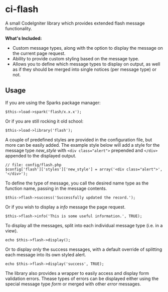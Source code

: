 ci-flash
========

A small CodeIgniter library which provides extended flash message functionality.

**What's Included:**
- Custom message types, along with the option to display the message on the current page request.
- Ability to provide custom styling based on the message type.
- Allows you to define which message types to display on output, as well as if they should be merged into single notices (per message type) or not.

Usage
-----

If you are using the Sparks package manager:

    $this->load->spark('flash/x.x.x');

Or if you are still rocking it old school:

    $this->load->library('flash');

A couple of predefined styles are provided in the configuration file, but more can be easily added.
The example style below will add a style for the message type _new_style_ with `<div class="alert">` prepended and `</div>` appended to the displayed output.

    // file: config/flash.php
    $config['flash']['styles']['new_style'] = array('<div class="alert">', '</div>');

To define the type of message, you call the desired name type as the function name, passing in the message contents.

    $this->flash->success('Successfully updated the record.');

Or if you wish to display a _info_ message the page request.

    $this->flash->info('This is some useful information.', TRUE);

To display all the messages, split into each individual message type (i.e. in a view).

    echo $this->flash->display();

Or to display only the success messages, with a default override of splitting each message into its own styled alert.

    echo $this->flash->display('success', TRUE);

The library also provides a wrapper to easily access and display form validation errors.
Thease types of errors can be displayed either using the special message type _form_ or merged with other _error_ messages.
